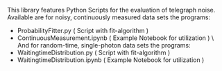 This library features Python Scripts for the evaluation of telegraph noise.
Available are for noisy, continuously measured data sets the programs:
 - ProbabilityFitter.py 			    ( Script with fit-algorithm )
 - ContinuousMeasurement.ipynb	  ( Example Notebook for utilization ) \\
And for random-time, single-photon data sets the programs:
 - WaitingtimeDistribution.py 		( Script with fit-algorithm )
 - WaitingtimeDistribution.ipynb	( Example Notebook for utilization )
